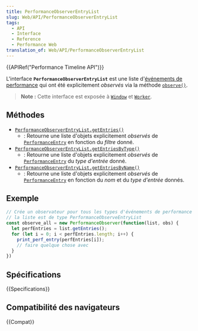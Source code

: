 ```yaml
---
title: PerformanceObserverEntryList
slug: Web/API/PerformanceObserverEntryList
tags:
  - API
  - Interface
  - Reference
  - Performance Web
translation_of: Web/API/PerformanceObserverEntryList
---
```


{{APIRef("Performance Timeline API")}}

L'interface **`PerformanceObserverEntryList`** est une liste d'[événements de performance](/fr/docs/Web/API/PerformanceEntry) qui ont été explicitement _observés_ via la méthode [`observe()`](/fr/docs/Web/API/PerformanceObserver/observe).

> **Note :** Cette interface est exposée à [`Window`](/fr/docs/Web/API/Window) et [`Worker`](/fr/docs/Web/API/Worker).

## Méthodes

- [`PerformanceObserverEntryList.getEntries()`](/fr/docs/Web/API/PerformanceObserverEntryList/getEntries)
  - : Retourne une liste d'objets explicitement _observés_ de [`PerformanceEntry`](/fr/docs/Web/API/PerformanceEntry) en fonction du _filtre_ donné.
- [`PerformanceObserverEntryList.getEntriesByType()`](/fr/docs/Web/API/PerformanceObserverEntryList/getEntriesByType)
  - : Retourne une liste d'objets explicitement _observés_ de [`PerformanceEntry`](/fr/docs/Web/API/PerformanceEntry) du _type d'entrée_ donné.
- [`PerformanceObserverEntryList.getEntriesByName()`](/fr/docs/Web/API/PerformanceObserverEntryList/getEntriesByName)
  - : Retourne une liste d'objets explicitement _observés_ de [`PerformanceEntry`](/fr/docs/Web/API/PerformanceEntry) en fonction du _nom_ et du _type d'entrée_ donnés.

## Exemple

```js
// Crée un observateur pour tous les types d'événements de performance
// la liste est de type PerformanceObserveEntryList
const observe_all = new PerformanceObserver(function(list, obs) {
  let perfEntries = list.getEntries();
  for (let i = 0; i < perfEntries.length; i++) {
    print_perf_entry(perfEntries[i]);
    // faire quelque chose avec
  }
})
```

## Spécifications

{{Specifications}}

## Compatibilité des navigateurs

{{Compat}}
